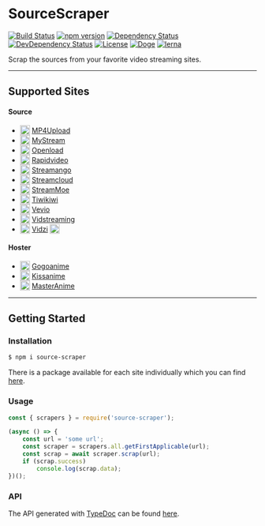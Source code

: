 # SourceScraper

[![Build Status](https://travis-ci.org/OpenByteDev/SourceScraper.svg?branch=master)](https://travis-ci.org/OpenByteDev/SourceScraper)
[![npm version](https://badge.fury.io/js/source-scraper.svg)](https://www.npmjs.com/package/source-scraper) 
[![Dependency Status](https://david-dm.org/OpenByteDev/SourceScraper/status.svg?path=packages%2Fsource-scraper)](https://david-dm.org/OpenByteDev/SourceScraper?path=packages%2Fsource-scraper)
[![DevDependency Status](https://david-dm.org/OpenByteDev/SourceScraper/dev-status.svg?path=packages%2Fsource-scraper)](https://david-dm.org/OpenByteDev/SourceScraper?type=dev&path=packages%2Fsource-scraper)
[![License](https://img.shields.io/github/license/mashape/apistatus.svg)](https://opensource.org/licenses/MIT)
[![Doge](https://img.shields.io/badge/doge-wow-yellow.svg)]()
[![lerna](https://img.shields.io/badge/maintained%20with-lerna-cc00ff.svg)](https://lernajs.io/)

Scrap the sources from your favorite video streaming sites.

<hr>

## Supported Sites

#### Source
 - <sub><img src="http://www.google.com/s2/favicons?domain=mp4upload.com" height="20" width="20"></sub> [MP4Upload](https://mp4upload.com)
 - <sub><img src="http://www.google.com/s2/favicons?domain=mystream.to" height="20" width="20"></sub> [MyStream](https://mystream.to)
 - <sub><img src="http://www.google.com/s2/favicons?domain=oload.win" height="20" width="20"></sub> [Openload](https://openload.co)
 - <sub><img src="http://www.google.com/s2/favicons?domain=rapidvideo.com" height="20" width="20"></sub> [Rapidvideo](https://rapidvideo.com)
 - <sub><img src="http://www.google.com/s2/favicons?domain=streamango.com" height="20" width="20"></sub> [Streamango](https://streamango.com)
 - <sub><img src="http://www.google.com/s2/favicons?domain=streamcloud.eu" height="20" width="20"></sub> [Streamcloud](https://streamcloud.eu)
 - <sub><img src="http://www.google.com/s2/favicons?domain=stream.moe" height="20" width="20"></sub> [StreamMoe](https://stream.moe)
 - <sub><img src="http://www.google.com/s2/favicons?domain=tiwi.kiwi" height="20" width="20"></sub> [Tiwikiwi](https://tiwi.kiwi)
 - <sub><img src="http://www.google.com/s2/favicons?domain=vev.io" height="20" width="20"></sub> [Vevio](https://vev.io)
 - <sub><img src="http://www.google.com/s2/favicons?domain=vidstreaming.io" height="20" width="20"></sub> [Vidstreaming](https://vidstreaming.io)
 - <sub><img src="http://www.google.com/s2/favicons?domain=vidzi.tv" height="20" width="20"></sub> [Vidzi](https://vidzi.tv) <sub><img src="https://i.imgur.com/Hm8dCCN.png" height="20"></sub>

#### Hoster
- <sub><img src="http://www.google.com/s2/favicons?domain=gogoanime.se" height="20" width="20"></sub> [Gogoanime](https://gogoanime.se)
- <sub><img src="http://www.google.com/s2/favicons?domain=kissanime.ru" height="20" width="20"></sub> [Kissanime](https://kissanime.ru)
- <sub><img src="http://www.google.com/s2/favicons?domain=masterani.me" height="20" width="20"></sub> [MasterAnime](https://masterani.me)
<hr>

## Getting Started
### Installation
```bash
$ npm i source-scraper
```
There is a package available for each site individually which you can find [here](./packages.md).

### Usage
```js
const { scrapers } = require('source-scraper');

(async () => {
    const url = 'some url';
    const scraper = scrapers.all.getFirstApplicable(url);
    const scrap = await scraper.scrap(url);
    if (scrap.success)
        console.log(scrap.data);
})();
```

### API
The API generated with [TypeDoc](http://typedoc.org/) can be found [here](https://openbytedev.github.io/SourceScraper/packages/source-scraper/docs).

